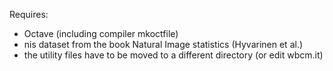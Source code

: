 Requires: 
- Octave (including compiler mkoctfile)
- nis dataset from the book Natural Image statistics (Hyvarinen et al.)
- the utility files have to be moved to a different directory (or edit wbcm.it)
